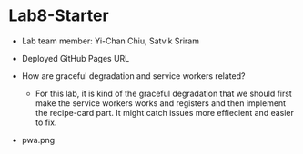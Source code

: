 # Lab8-Starter

- Lab team member: Yi-Chan Chiu, Satvik Sriram
- Deployed GitHub Pages URL
- How are graceful degradation and service workers related?
  
    - For this lab, it is kind of the graceful degradation that we should first make the service workers works and registers and then implement the recipe-card part. It might catch issues more effiecient and easier to fix.
  
- pwa.png